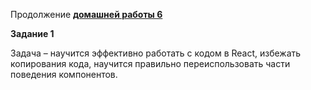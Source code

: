 Продолжение **[домашней работы 6](https://github.com/SuvStreet/React_HomeWork6_ORmedia)**

**Задание 1**

Задача – научится эффективно работать с кодом в React, избежать копирования кода, научится правильно переиспользовать части поведения компонентов.
